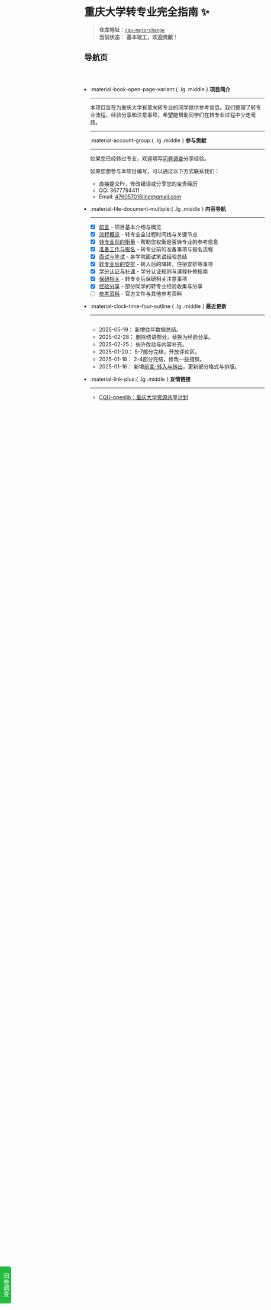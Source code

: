 # **重庆大学转专业完全指南** :sparkles:  

> **仓库地址**：[`cqu-majorchange`](https://line2345.github.io/cqu-majorchange/)  
> **当前状态**： **基本竣工，欢迎贡献**！

## 导航页

<div class="grid cards" markdown>

-   :material-book-open-page-variant:{ .lg .middle } __项目简介__

    ---
    
    本项目旨在为重庆大学有意向转专业的同学提供参考信息。我们整理了转专业流程、经验分享和注意事项，希望能帮助同学们在转专业过程中少走弯路。

    ---
    
    :material-account-group:{ .lg .middle } __参与贡献__

    ---
    
    如果您已经转过专业，欢迎填写[问卷调查](https://wj.qq.com/s2/17324876/fe73/)分享经验。
    
    如果您想参与本项目编写，可以通过以下方式联系我们：
    
    - 直接提交Pr，修改错误或分享您的宝贵经历
    - QQ: 3677794411
    - Email: 476057016line@gmail.com

-   :material-file-document-multiple:{ .lg .middle } __内容导航__

    ---

    - [x] [前言](majorchange/1.%20前言.md) - 项目基本介绍与概览
    - [x] [流程概览](majorchange/2.%20流程概览.md) - 转专业全过程时间线与关键节点
    - [x] [转专业前的衡量](majorchange/3.%20转专业前的衡量.md) - 帮助您权衡是否转专业的参考信息
    - [x] [准备工作与报名](majorchange/4.%20报名与准备工作.md) - 转专业前的准备事项与报名流程
    - [x] [面试与笔试](majorchange/5.%20面试与笔试.md) - 各学院面试笔试经验总结
    - [x] [转专业后的安排](majorchange/6.%20转专业后的安排.md) - 转入后的降转，住宿安排等事项
    - [x] [学分认证与补课](majorchange/7.%20学分认证与补课.md) - 学分认证规则与课程补修指南
    - [x] [保研相关](majorchange/8.%20保研.md) - 转专业后保研相关注意事项
    - [x] [经验分享](majorchange/9.%20经验分享.md) - 部分同学的转专业经验收集与分享
    - [ ] [参考资料](majorchange/10.%20参考资料.md) - 官方文件与其他参考资料

-   :material-clock-time-four-outline:{ .lg .middle } __最近更新__

    ---

    <div class="updates-container" markdown>

    - 2025-05-19：
        新增往年数据总结。

    - 2025-02-28：
        删除结语部分，替换为经验分享。

    - 2025-02-25：
        些许改动与内容补充。

    - 2025-01-20：
        5-7部分完结，开放评论区。

    - 2025-01-18：
        2-4部分完结，修改一些措辞。

    - 2025-01-16：
        新增[前言-转入与转出](1.%20前言.md/#1_1)，更新部分格式与排版。
        
-   :material-link-plus:{ .lg .middle } __友情链接__

    ---
    
    - [CQU-openlib：重庆大学资源共享计划](https://cqu-openlib.cn/)

       
     
    </div>



</div>

<style>
.grid.cards {
    display: grid;
    grid-template-columns: repeat(auto-fit, minmax(300px, 1fr));
    gap: 1rem;
    margin: 1rem 0;
}
.grid.cards > * {
    border-radius: 0.5rem;
    box-shadow: var(--md-shadow-z1);
    padding: 1rem;
    transition: all 0.2s ease;
}
.grid.cards > *:hover {
    box-shadow: var(--md-shadow-z3);
    transform: translateY(-2px);
}
.middle {
    vertical-align: middle;
}
.lg {
    font-size: 2rem;
}
.updates-container {
    max-height: 300px;
    overflow-y: auto;
    padding-right: 0.5rem;
}
.updates-container .admonition {
    margin: 0.5rem 0;
}
.updates-container .admonition-title {
    display: none;
}
.updates-container p {
    margin: 0;
}
/* 自定义滚动条样式 */
.updates-container::-webkit-scrollbar {
    width: 6px;
}
.updates-container::-webkit-scrollbar-track {
    background: var(--md-default-bg-color);
}
.updates-container::-webkit-scrollbar-thumb {
    background: var(--md-default-fg-color--lighter);
    border-radius: 3px;
}
.updates-container::-webkit-scrollbar-thumb:hover {
    background: var(--md-default-fg-color--light);
}
</style>



<!-- Wenjuan Layer Begin --> <div id="idy_floatdiv" style="position:fixed;display:flex;left:0;bottom:10%;width:30px;border-top-right-radius:6px;border-bottom-right-radius:6px;height:100px;background:#26B941;line-height: 24px;writing-mode:vertical-rl;align-items:center;justify-content:center;font-family:PingFangSC-Regular;font-size:16px;"> <a href="https://wj.qq.com/s2/17324876/fe73/" target="blank" style="color:#FFFFFF;text-decoration:none;">问卷调查</a> </div> <!-- Wenjuan Layer End -->